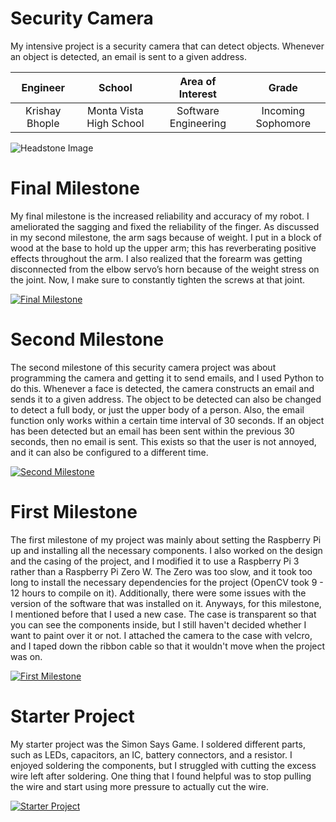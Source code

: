 ﻿# Security Camera
My intensive project is a security camera that can detect objects. Whenever an object is detected, an email is sent to a given address.

| **Engineer** | **School** | **Area of Interest** | **Grade** |
|:--:|:--:|:--:|:--:|
| Krishay Bhople | Monta Vista High School | Software Engineering | Incoming Sophomore

![Headstone Image](https://lh3.googleusercontent.com/pw/AM-JKLXy2klahyAIz2o7mgkTVH0u-7OgaZBzQGnpf8aVb_5nBiMW_FtDSkUv1IisumtI6D5aNSJ0xxLc4lyffsc1yyuXrR_T8_3izLDECbOhrL5PGLE5nJunmBj91IMAzj6m8vLIe1SYGGOqJAZn1GqPoiI=s914-no?authuser=0)
  
# Final Milestone
My final milestone is the increased reliability and accuracy of my robot. I ameliorated the sagging and fixed the reliability of the finger. As discussed in my second milestone, the arm sags because of weight. I put in a block of wood at the base to hold up the upper arm; this has reverberating positive effects throughout the arm. I also realized that the forearm was getting disconnected from the elbow servo’s horn because of the weight stress on the joint. Now, I make sure to constantly tighten the screws at that joint.

[![Final Milestone](https://res.cloudinary.com/marcomontalbano/image/upload/v1612573869/video_to_markdown/images/youtube--F7M7imOVGug-c05b58ac6eb4c4700831b2b3070cd403.jpg )](https://www.youtube.com/watch?v=F7M7imOVGug&feature=emb_logo "Final Milestone")

# Second Milestone
The second milestone of this security camera project was about programming the camera and getting it to send emails, and I used Python to do this. Whenever a face is detected, the camera constructs an email and sends it to a given address. The object to be detected can also be changed to detect a full body, or just the upper body of a person. Also, the email function only works within a certain time interval of 30 seconds. If an object has been detected but an email has been sent within the previous 30 seconds, then no email is sent. This exists so that the user is not annoyed, and it can also be configured to a different time.

[![Second Milestone](https://res.cloudinary.com/marcomontalbano/image/upload/v1612574014/video_to_markdown/images/youtube--y3VAmNlER5Y-c05b58ac6eb4c4700831b2b3070cd403.jpg)](https://www.youtube.com/watch?v=y3VAmNlER5Y&feature=emb_logo "Second Milestone")

# First Milestone
The first milestone of my project was mainly about setting the Raspberry Pi up and installing all the necessary components. I also worked on the design and the casing of the project, and I modified it to use a Raspberry Pi 3 rather than a Raspberry Pi Zero W. The Zero was too slow, and it took too long to install the necessary dependencies for the project (OpenCV took 9 - 12 hours to compile on it). Additionally, there were some issues with the version of the software that was installed on it. Anyways, for this milestone, I mentioned before that I used a new case. The case is transparent so that you can see the components inside, but I still haven't decided whether I want to paint over it or not. I attached the camera to the case with velcro, and I taped down the ribbon cable so that it wouldn't move when the project was on.

[![First Milestone](https://i3.ytimg.com/vi/TFgZT7W35SY/maxresdefault.jpg)](https://www.youtube.com/watch?v=TFgZT7W35SY "First Milestone")

# Starter Project
My starter project was the Simon Says Game. I soldered different parts, such as LEDs, capacitors, an IC, battery connectors, and a resistor. I enjoyed soldering the components, but I struggled with cutting the excess wire left after soldering. One thing that I found helpful was to stop pulling the wire and start using more pressure to actually cut the wire.

[![Starter Project](https://i3.ytimg.com/vi/fECUJAkhwLc/maxresdefault.jpg)](https://www.youtube.com/watch?v=fECUJAkhwLc "First Milestone")
